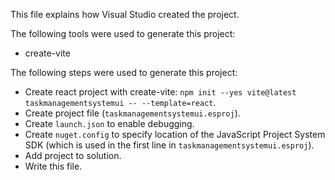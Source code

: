 This file explains how Visual Studio created the project.

The following tools were used to generate this project:
- create-vite

The following steps were used to generate this project:
- Create react project with create-vite: `npm init --yes vite@latest taskmanagementsystemui -- --template=react`.
- Create project file (`taskmanagementsystemui.esproj`).
- Create `launch.json` to enable debugging.
- Create `nuget.config` to specify location of the JavaScript Project System SDK (which is used in the first line in `taskmanagementsystemui.esproj`).
- Add project to solution.
- Write this file.
